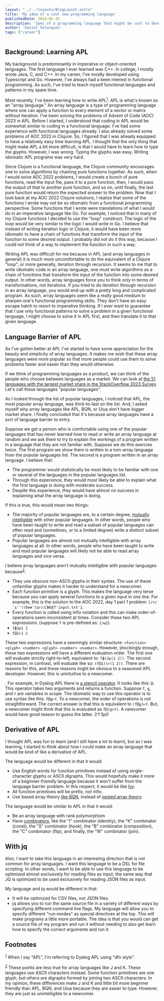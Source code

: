 ```yaml
---
layout: "../../layouts/BlogLayout.astro"
title: 'My idea of a cool new programming language'
publishedDate: 2024-02-25
description: 'Spec of a programming language that might be cool to develop'
author: 'Daniel Velasquez'
tags: ["career"]
---
```


## Background: Learning APL

My background is predominantly in imperative or object-oriented languages. The first language I ever learned was C++. In college, I mostly wrote Java, C, and C++. In my career, I've mostly developed using Typescript and Go. However, I've always had a keen interest in functional programming. As such, I've tried to teach myself functional languages and patterns in my spare time.

Most recently, I've been learning how to write APL<sup><a id="fnr.1" class="footref" href="#fn.1" role="doc-backlink">1</a></sup>. APL is what's known as an "array language." An array language is a type of programming language where one can apply a function to every element of a vector or matrix without iteration. I've been solving the problems of Advent of Code (AOC) 2023 in APL. Before I started, I understood that coding in APL would be somewhat similar to coding in a functional language. I've had some experience with functional languages already. I also already solved some problems of AOC 2022 in Clojure. So, I figured that I was already equipped to have a relatively easy time learning APL. I thought that the only thing that might make APL a bit more difficult, is that I would have to learn how to type the glyphs. However, I was wrong. Typing the glyphs was easy. Writing idiomatic APL programs was very hard.

Since Clojure is a functional language, the Clojure community encourages one to solve algorithms by chaining pure functions together. As such, when I would solve AOC 2022 problems, I would create a bunch of pure functions, read the input file, pass it to a pure function, then, I would pass the output of that to another pure function, and so on, until finally, the last pure function would return the expected answer to the problem. Now that I look back at my AOC 2022 Clojure solutions, I realize that some of the functions I wrote may not be so idiomatic from a functional programming perspective. Some functions that I wrote were translations of what I would do in an imperative language like Go. For example, I noticed that in many of my Clojure functions I decided to use the "loop" construct. The logic of the loop would be very similar to the logic I would write in Go. I believe that instead of writing iteration logic in Clojure, it would have been more idiomatic to have a chain of functions that transform the input of the function to some desired output. I probably did not do it this way, because I could not think of a way to implement the function in such a way.

Writing APL was difficult for me because in APL (and array languages in general) it is much more uncomfortable to do the equivalent of a Clojure "loop", or more generally, iteration through recursion. It seems to me that to write idiomatic code in an array language, one must write algorithms as a chain of functions that transform the input of the function into some desired output. In other words, array languages force you to think only in terms of transformations, not iterations. If you tried to do iteration through recursion in an array language, you would end up with a pretty long and complicated program. As such, array languages seem like a really good medium to sharpen one's functional programming skills. They don't have an easy escape hatch to resort to imperative thinking. If I ever want to guarantee that I use only functional patterns to solve a problem in a given functional language, I might choose to solve it in APL first, and then translate it to that given language.


## Language Barrier of APL

As I've gotten better at APL I've started to have some appreciation for the beauty and simplicity of array languages. It makes me wish that these array languages were more popular so that more people could use them to solve problems faster and easier than they would otherwise.

If we think of programming languages as a product, we can think of the people who choose between languages as a market. We can look at [the 51 languages with the largest market share in the StackOverflow 2023 Survey](https://survey.stackoverflow.co/2023/#technology-most-popular-technologies). Let's call these languages "popular languages".

As I looked through the list of popular languages, I noticed that APL, the most popular array language, was third-to-last on the list. And, I asked myself why array languages like APL, BQN, or Uiua don't have bigger market share. I finally concluded that it's because array languages have a sort of language barrier to entry.

Suppose we get a person who is comfortable using one of the popular languages that has never learned how to read or write an array language at random and we ask them to try to explain the workings of a program written in a language that they are not familiar with. Suppose we do this exercise twice. The first program we show them is written in a non-array language from the popular languages list. The second is a program written in an array language. I believe that:

-   The programmer would statistically be most likely to be familiar with one or several of the languages in the popular languages list.
-   Through this experience, they would most likely be able to explain what the first language is doing with moderate success.
-   Despite this experience, they would have almost no success in explaining what the array language is doing.

If this is true, this would mean two things:

-   The majority of popular languages are, to a certain degree, [mutually intelligible](https://en.wikipedia.org/wiki/Mutual_intelligibility) with other popular languages. In other words, people who have been taught to write and read a subset of popular languages can often read and (sometimes, or to a limited degree) write a distinct subset of popular languages.
-   Popular languages are almost not mutually intelligible with array languages at all. In other words, people who have been taught to write and read popular languages will likely not be able to read array languages and vice versa.

I believe array languages aren't mutually intelligible with popular languages because<sup><a id="fnr.2" class="footref" href="#fn.2" role="doc-backlink">2</a></sup>:

- They use obscure non-ASCII glyphs in their syntax. The use of these unfamiliar glyphs makes it harder to understand for a newcomer.
- Each function primitive is a glyph. This makes the language very terse because you can apply several functions to a given input in one line. For example, this is the solution to the AOC 2022, day 1 part 1 problem: `⌈/+/¨⍎¨¨((0≠≢¨)⊆⊢)⊃⎕NGET'input.txt'1`.
- Every function is called using infix notation and this can make order-of-operations seem inconsistent at times. Consider these two APL expressions: (suppose `f` is pre-defined as: `{⊃⍵}`)
- `f⍋3⍴1 2`
- `f⌺1⊢1 2`

These two expressions have a seemingly similar structure: `<function> <glyph> <number> <glyph> <number> <number>`. However, shockingly enough, these two expressions will have a different evaluation order. The first one will evaluate strictly right-to-left, equivalent to: `f⍋(3⍴(1 2))`. The second expression, in contrast, will evaluate like so: `(f⌺1)(⊢(1 2))`. There are reasons for this, and these reasons might be obvious to a seasoned APL developer. However, this is unintuitive to a newcomer.

. For example, in Dyalog APL there is [a stencil operator](https://help.dyalog.com/latest/Content/Language/Primitive%20Operators/Stencil.htm). It looks like this: `⌺`. This operator takes two arguments and returns a function. Suppose `f`, `g`, and `Y` are variables in scope. The idiomatic way to use this operator is to use syntax like this: `f⌺g⊢Y`. To a newcomer, the order of operations is not straightforward. The correct answer is that this is equivalent to `(f⌺g)⊢Y`. But, a newcomer might think that this is evaluated as `f⌺(g⊢Y)`. A newcomer would have good reason to guess the latter. 2↑3⍴0


## Derivative of APL

I thought APL was fun to learn (and I still have a lot to learn), but as I was learning, I started to think about how I could make an array language that would be kind of like a derivative of APL.

The language would be different in that it would:

-   Use English words for function primitives instead of using single-character glyphs or ASCII digraphs. This would hopefully make it more of a beginner-friendly language because it won't suffer from the language barrier problem. In this respect, it would be like [Ivy](https://pkg.go.dev/robpike.io/ivy).
-   All function primitives will be prefix, not infix.
-   Use based array theory [like BQN](https://mlochbaum.github.io/BQN/doc/based.htmlinstead), instead of [nested array theory](https://aplwiki.com/wiki/Array_model#Nested_array_theory).

The language would be similar to APL in that it would:
-   Be an array language with rank polymorphism
-   Have [combinators](https://raw.githubusercontent.com/codereport/Content/main/Publications/Combinatory_Logic_and_Combinators_in_Array_Languages.pdf), like the "I" combinator (identity), the "K" combinator (const), the "S" combinator (hook), the "B" combinator (composition), the "C" combinator (flip), and finally, the "W" combinator (join).


## With jq

Also, I want to take this language in an interesting direction that is not common for array languages. I want this language to be a DSL for file scripting. In other words, I want to be able to use this language to be optimized almost exclusively for reading files as input, the same way that JQ is optimized to be used exclusively for reading JSON files as input.

My language and jq would be different in that:

-   It will be optimized for CSV files, not JSON files.
-   jq allows you to run the same source file in a variety of different ways by specifying different command line flags. My language will allow you to specify different "run-modes" as special directives at the top. This will make programs a little more portable. The idea is that you would can get a source file of my program and run it without needing to also get learn how to specify the correct arguments and run it.

## Footnotes

<sup><a id="fn.1" class="footnum" href="#fnr.1">1</a></sup> When I say "APL", I'm referring to Dyalog APL using "dfn style".

<sup><a id="fn.2" class="footnum" href="#fnr.2">2</a></sup> These points are less true for array languages like J and K. These languages use ASCII characters instead. Some function primitives are one glyph, but others are digraphs formed by joining two ASCII characters. In my opinion, these differences make J and K and little bit more beginner friendly than APL, BQN, and Uiua because they are easier to type. However, they are just as unintelligible to a newcomer.